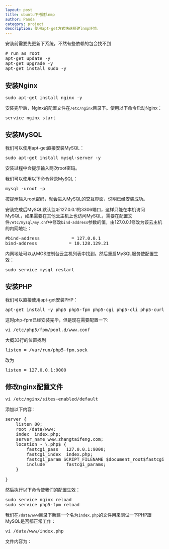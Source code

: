 ```yaml
---
layout: post
title: ubuntu下搭建lnmp
author: Panda
category: project
description: 使用apt-get方式快速搭建lnmp环境。
---
```


安装前需要先更新下系统，不然有些依赖的包会找不到
<pre>
# run as root
apt-get update -y
apt-get upgrade -y
apt-get install sudo -y
</pre>

## 安装Nginx
<pre>
sudo apt-get install nginx -y
</pre>

安装完毕后，Nginx的配置文件在<code>/etc/nginx</code>目录下。使用以下命令启动Nginx：
<pre>
service nginx start
</pre>

## 安装MySQL
我们可以使用apt-get直接安装MySQL：
<pre>
sudo apt-get install mysql-server -y
</pre>
安装过程中会提示输入两次root密码。

我们可以使用以下命令登录MySQL：
<pre>
mysql -uroot -p
</pre>
按提示输入root密码，就会进入MySQL的交互界面，说明已经安装成功。

安装完成后MySQL默认监听127.0.0.1的3306端口，这样只能在本机访问MySQL，如果需要在其他云主机上也访问MySQL，需要在配置文件<code>/etc/mysql/my.cnf</code>中修改<code>bind-address</code>参数的值，由127.0.0.1修改为该云主机的内网地址：
<pre>
#bind-address            = 127.0.0.1
bind-address            = 10.128.129.21
</pre>

内网地址可以从MOS控制台云主机列表中找到。然后重启MySQL服务使配置生效：
<pre>
sudo service mysql restart
</pre>

## 安装PHP
我们可以直接使用apt-get安装PHP：
<pre>
apt-get install -y php5 php5-fpm php5-cgi php5-cli php5-curl php5-gd php5-dev php5-mysql
</pre>

这时php-fpm已经安装完毕，但是现在需要配置一下:
<pre>
vi /etc/php5/fpm/pool.d/www.conf
</pre>
大概33行的位置找到
<pre>
listen = /var/run/php5-fpm.sock
</pre>
改为
<pre>
listen = 127.0.0.1:9000
</pre>

## 修改nginx配置文件
<pre>
vi /etc/nginx/sites-enabled/default
</pre>
添加以下内容：
<pre>
server {
    listen 80;
    root /data/www;
    index  index.php;
    server_name www.zhangtaifeng.com;
    location ~ \.php$ {
        fastcgi_pass   127.0.0.1:9000;
        fastcgi_index  index.php;
        fastcgi_param SCRIPT_FILENAME $document_root$fastcgi_script_name;
        include        fastcgi_params;
    }

}
</pre>

然后执行以下命令使我们的配置生效：
<pre>
sudo service nginx reload
sudo service php5-fpm reload
</pre>

我们在<code>/data/www</code>目录下新建一个名为<code>index.php</code>的文件用来测试一下PHP跟MySQL是否都正常工作：
<pre>
vi /data/www/index.php
</pre>
文件内容为：
<pre>
<?php
$host='127.0.0.1';
$root='root';
$pwd='root';
$con= mysql_connect($host,$root,$pwd);
if (empty($con)) {
    echo 'error';
} else{
    echo 'success';
}
</pre>

